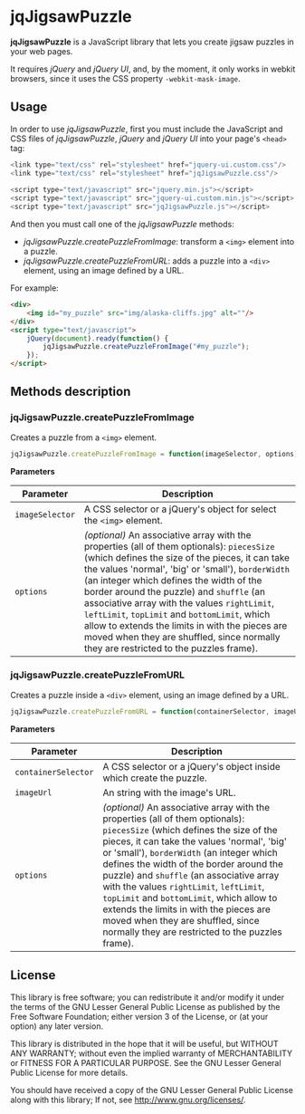 jqJigsawPuzzle
==============

**jqJigsawPuzzle** is a JavaScript library that lets you create jigsaw puzzles in your web pages.

It requires _jQuery_ and _jQuery UI_, and, by the moment, it only works in webkit browsers, since it uses the CSS property `-webkit-mask-image`.

Usage
-----

In order to use _jqJigsawPuzzle_, first you must include the JavaScript and CSS files of _jqJigsawPuzzle_, _jQuery_ and _jQuery UI_ into your page's `<head>` tag:

```javascript
<link type="text/css" rel="stylesheet" href="jquery-ui.custom.css"/>
<link type="text/css" rel="stylesheet" href="jqJigsawPuzzle.css"/>
    
<script type="text/javascript" src="jquery.min.js"></script>
<script type="text/javascript" src="jquery-ui.custom.min.js"></script>
<script type="text/javascript" src="jqJigsawPuzzle.js"></script>
```

And then you must call one of the _jqJigsawPuzzle_ methods:

  * _jqJigsawPuzzle.createPuzzleFromImage_: transform a `<img>` element into a puzzle.
  * _jqJigsawPuzzle.createPuzzleFromURL_: adds a puzzle into a `<div>` element, using an image defined by a URL.

For example:

```html
<div>
    <img id="my_puzzle" src="img/alaska-cliffs.jpg" alt=""/>
</div>
<script type="text/javascript">
    jQuery(document).ready(function() {
        jqJigsawPuzzle.createPuzzleFromImage("#my_puzzle");
    });
</script>
```

Methods description
-------------------

### jqJigsawPuzzle.createPuzzleFromImage

Creates a puzzle from a `<img>` element.

```javascript
jqJigsawPuzzle.createPuzzleFromImage = function(imageSelector, options);
```

**Parameters**

Parameter | Description
--------- | -----------
`imageSelector` | A CSS selector or a jQuery's object for select the `<img>` element.
`options` | _(optional)_ An associative array with the properties (all of them optionals): `piecesSize` (which defines the size of the pieces, it can take the values 'normal', 'big' or 'small'), `borderWidth` (an integer which defines the width of the border around the puzzle) and `shuffle` (an associative array with the values `rightLimit`, `leftLimit`, `topLimit` and `bottomLimit`, which allow to extends the limits in with the pieces are moved when they are shuffled, since normally they are restricted to the puzzles frame).

### jqJigsawPuzzle.createPuzzleFromURL

Creates a puzzle inside a `<div>` element, using an image defined by a URL.

```javascript
jqJigsawPuzzle.createPuzzleFromURL = function(containerSelector, imageUrl, options)
```

**Parameters**

Parameter | Description
--------- | -----------
`containerSelector` | A CSS selector or a jQuery's object inside which create the puzzle.
`imageUrl` | An string with the image's URL.
`options` | _(optional)_ An associative array with the properties (all of them optionals): `piecesSize` (which defines the size of the pieces, it can take the values 'normal', 'big' or 'small'), `borderWidth` (an integer which defines the width of the border around the puzzle) and `shuffle` (an associative array with the values `rightLimit`, `leftLimit`, `topLimit` and `bottomLimit`, which allow to extends the limits in with the pieces are moved when they are shuffled, since normally they are restricted to the puzzles frame).

License
-------

This library is free software; you can redistribute it and/or
modify it under the terms of the GNU Lesser General Public
License as published by the Free Software Foundation; either
version 3 of the License, or (at your option) any later version.

This library is distributed in the hope that it will be useful,
but WITHOUT ANY WARRANTY; without even the implied warranty of
MERCHANTABILITY or FITNESS FOR A PARTICULAR PURPOSE.  See the GNU
Lesser General Public License for more details.

You should have received a copy of the GNU Lesser General Public
License along with this library; If not, see <http://www.gnu.org/licenses/>.